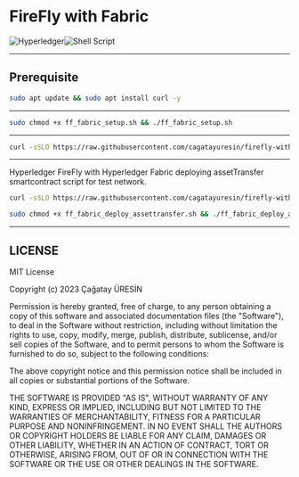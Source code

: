 # FireFly with Fabric

![Hyperledger](https://img.shields.io/badge/hyperledger-2F3134?style=for-the-badge&logo=hyperledger&logoColor=white)![Shell Script](https://img.shields.io/badge/shell_script-%23121011.svg?style=for-the-badge&logo=gnu-bash&logoColor=white)

***

## Prerequisite

```bash
sudo apt update && sudo apt install curl -y
```

***


```bash
sudo chmod +x ff_fabric_setup.sh && ./ff_fabric_setup.sh
```

***

```bash
curl -sSLO https://raw.githubusercontent.com/cagatayuresin/firefly-with-fabric/main/ff_fabric_deploy_assettransfer.sh
```

***

Hyperledger FireFly with Hyperledger Fabric deploying assetTransfer smartcontract script for test network.

```bash
curl -sSLO https://raw.githubusercontent.com/cagatayuresin/firefly-with-fabric/main/ff_fabric_deploy_assettransfer.sh
```

```bash
sudo chmod +x ff_fabric_deploy_assettransfer.sh && ./ff_fabric_deploy_assettransfer.sh
```

***

## LICENSE

MIT License

Copyright (c) 2023 Çağatay ÜRESİN

Permission is hereby granted, free of charge, to any person obtaining a copy
of this software and associated documentation files (the "Software"), to deal
in the Software without restriction, including without limitation the rights
to use, copy, modify, merge, publish, distribute, sublicense, and/or sell
copies of the Software, and to permit persons to whom the Software is
furnished to do so, subject to the following conditions:

The above copyright notice and this permission notice shall be included in all
copies or substantial portions of the Software.

THE SOFTWARE IS PROVIDED "AS IS", WITHOUT WARRANTY OF ANY KIND, EXPRESS OR
IMPLIED, INCLUDING BUT NOT LIMITED TO THE WARRANTIES OF MERCHANTABILITY,
FITNESS FOR A PARTICULAR PURPOSE AND NONINFRINGEMENT. IN NO EVENT SHALL THE
AUTHORS OR COPYRIGHT HOLDERS BE LIABLE FOR ANY CLAIM, DAMAGES OR OTHER
LIABILITY, WHETHER IN AN ACTION OF CONTRACT, TORT OR OTHERWISE, ARISING FROM,
OUT OF OR IN CONNECTION WITH THE SOFTWARE OR THE USE OR OTHER DEALINGS IN THE
SOFTWARE.
